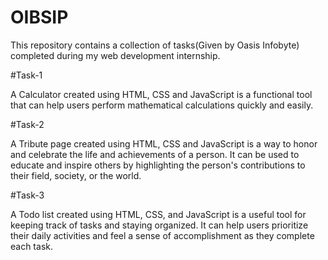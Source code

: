 # OIBSIP
This repository contains a collection of tasks(Given by Oasis Infobyte) completed during my web development internship.

#Task-1

A Calculator created using HTML, CSS and JavaScript is a functional tool that can help users perform mathematical calculations quickly and easily.

#Task-2

A Tribute page created using HTML, CSS and JavaScript is a way to honor and celebrate the life and achievements of a person. It can be used to educate and inspire others by highlighting the person's contributions to their field, society, or the world.

#Task-3

A Todo list created using HTML, CSS, and JavaScript is a useful tool for keeping track of tasks and staying organized. It can help users prioritize their daily activities and feel a sense of accomplishment as they complete each task.
